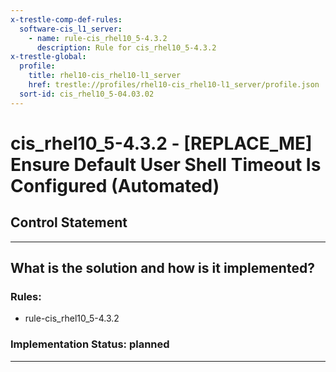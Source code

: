 ```yaml
---
x-trestle-comp-def-rules:
  software-cis_l1_server:
    - name: rule-cis_rhel10_5-4.3.2
      description: Rule for cis_rhel10_5-4.3.2
x-trestle-global:
  profile:
    title: rhel10-cis_rhel10-l1_server
    href: trestle://profiles/rhel10-cis_rhel10-l1_server/profile.json
  sort-id: cis_rhel10_5-04.03.02
---
```


# cis_rhel10_5-4.3.2 - \[REPLACE_ME\] Ensure Default User Shell Timeout Is Configured (Automated)

## Control Statement

______________________________________________________________________

## What is the solution and how is it implemented?

<!-- For implementation status enter one of: implemented, partial, planned, alternative, not-applicable -->

<!-- Note that the list of rules under ### Rules: is read-only and changes will not be captured after assembly to JSON -->

<!-- Add control implementation description here for control: cis_rhel10_5-4.3.2 -->

### Rules:

  - rule-cis_rhel10_5-4.3.2

### Implementation Status: planned

______________________________________________________________________
